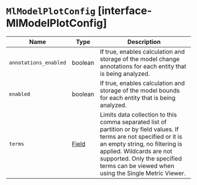 # `MlModelPlotConfig` [interface-MlModelPlotConfig]

| Name | Type | Description |
| - | - | - |
| `annotations_enabled` | boolean | If true, enables calculation and storage of the model change annotations for each entity that is being analyzed. |
| `enabled` | boolean | If true, enables calculation and storage of the model bounds for each entity that is being analyzed. |
| `terms` | [Field](./Field.md) | Limits data collection to this comma separated list of partition or by field values. If terms are not specified or it is an empty string, no filtering is applied. Wildcards are not supported. Only the specified terms can be viewed when using the Single Metric Viewer. |
